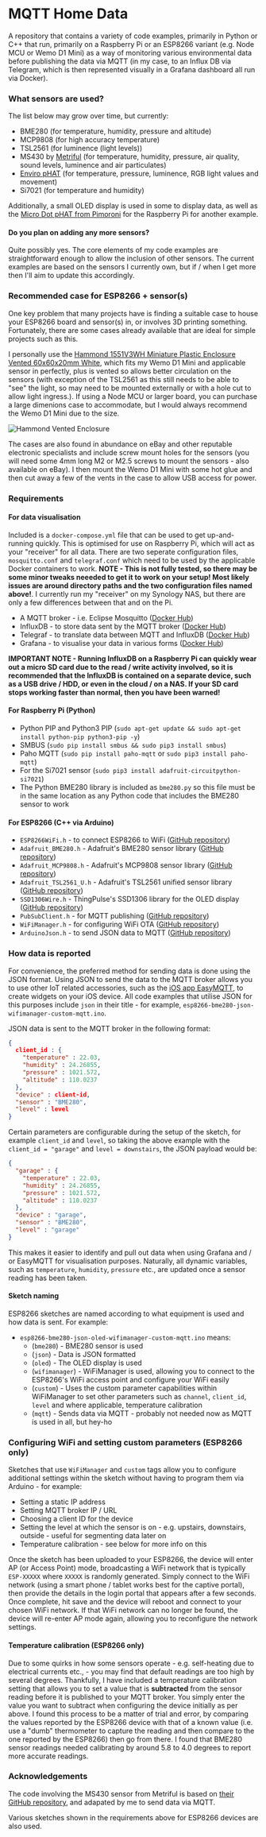 # MQTT Home Data #

A repository that contains a variety of code examples, primarily in Python or C++ that run, primarily on a Raspberry Pi or an ESP8266 variant (e.g. Node MCU or Wemo D1 Mini) as a way of monitoring various environmental data before publishing the data via MQTT (in my case, to an Influx DB via Telegram, which is then represented visually in a Grafana dashboard all run via Docker).

### What sensors are used? ###

The list below may grow over time, but currently:

* BME280 (for temperature, humidity, pressure and altitude)
* MCP9808 (for high accuracy temperature)
* TSL2561 (for luminence (light levels))
* MS430 by [Metriful](https://www.metriful.com/) (for temperature, humidity, pressure, air quality, sound levels, luminence and air particulates)
* [Enviro pHAT](https://shop.pimoroni.com/products/enviro-phat) (for temperature, pressure, luminence, RGB light values and movement)
* Si7021 (for temperature and humidity)

Additionally, a small OLED display is used in some to display data, as well as the [Micro Dot pHAT from Pimoroni](https://shop.pimoroni.com/products/microdot-phat) for the Raspberry Pi for another example.

#### Do you plan on adding any more sensors? ####

Quite possibly yes. The core elements of my code examples are straightforward enough to allow the inclusion of other sensors. The current examples are based on the sensors I currently own, but if / when I get more then I'll aim to update this accordingly.

### Recommended case for ESP8266 + sensor(s) ###

One key problem that many projects have is finding a suitable case to house your ESP8266 board and sensor(s) in, or involves 3D printing something. Fortunately, there are some cases already available that are ideal for simple projects such as this. 

I personally use the [Hammond 1551V3WH Miniature Plastic Enclosure Vented 60x60x20mm White](https://www.hammfg.com/electronics/small-case/plastic/1551v), which fits my Wemo D1 Mini and applicable sensor in perfectly, plus is vented so allows better circulation on the sensors (with exception of the TSL2561 as this still needs to be able to "see" the light, so may need to be mounted externally or with a hole cut to allow light ingress.). If using a Node MCU or larger board, you can purchase a large dimenions case to accommodate, but I would always recommend the Wemo D1 Mini due to the size.

![Hammond Vented Enclosure](https://github.com/raspberrycoulis/mqtt-home-data/blob/master/hammond-case.png?raw=true)

The cases are also found in abundance on eBay and other reputable electronic specialists and include screw mount holes for the sensors (you will need some 4mm long M2 or M2.5 screws to mount the sensors - also available on eBay). I then mount the Wemo D1 Mini with some hot glue and then cut away a few of the vents in the case to allow USB access for power.

### Requirements ###

#### For data visualisation ####

Included is a `docker-compose.yml` file that can be used to get up-and-running quickly. This is optimised for use on Raspberry Pi, which will act as your "receiver" for all data. There are two seperate configuration files, `mosquitto.conf` and `telegraf.conf` which need to be used by the applicable Docker containers to work. **NOTE - This is not fully tested, so there may be some minor tweaks neeeded to get it to work on your setup! Most likely issues are around directory paths and the two configuration files named above!**. I currently run my "receiver" on my Synology NAS, but there are only a few differences between that and on the Pi.

* A MQTT broker - i.e. Eclipse Mosquitto ([Docker Hub](https://hub.docker.com/_/eclipse-mosquitto))
* InfluxDB - to store data sent by the MQTT broker ([Docker Hub](https://hub.docker.com/r/hypriot/rpi-influxdb))
* Telegraf - to translate data between MQTT and InfluxDB ([Docker Hub](https://hub.docker.com/_/telegraf))
* Grafana - to visualise your data in various forms ([Docker Hub](https://hub.docker.com/r/grafana/grafana))

**IMPORTANT NOTE - Running InfluxDB on a Raspberry Pi can quickly wear out a micro SD card due to the read / write activity involved, so it is recommended that the InfluxDB is contained on a separate device, such as a USB drive / HDD, or even in the cloud / on a NAS. If your SD card stops working faster than normal, then you have been warned!**

#### For Raspberry Pi (Python) ####

* Python PIP and Python3 PIP (`sudo apt-get update && sudo apt-get install python-pip python3-pip -y`)
* SMBUS (`sudo pip install smbus && sudo pip3 install smbus`)
* Paho MQTT (`sudo pip install paho-mqtt` or `sudo pip3 install paho-mqtt`)
* For the Si7021 sensor (`sudo pip3 install adafruit-circuitpython-si7021`)
* The Python BME280 library is included as `bme280.py` so this file must be in the same location as any Python code that includes the BME280 sensor to work

#### For ESP8266 (C++ via Arduino) ####

* `ESP8266WiFi.h` - to connect ESP8266 to WiFi ([GitHub repository](https://github.com/esp8266/Arduino))
* `Adafruit_BME280.h` - Adafruit's BME280 sensor library ([GitHub repository](https://github.com/adafruit/Adafruit_BME280_Library))
* `Adafruit_MCP9808.h` - Adafruit's MCP9808 sensor library ([GitHub repository](https://github.com/adafruit/Adafruit_MCP9808_Library))
* `Adafruit_TSL2561_U.h` - Adafruit's TSL2561 unified sensor library ([GitHub repository](https://github.com/adafruit/Adafruit_TSL2561))
* `SSD1306Wire.h` - ThingPulse's SSD1306 library for the OLED display ([GitHub repository](https://github.com/ThingPulse/esp8266-oled-ssd1306))
* `PubSubClient.h` - for MQTT publishing ([GitHub repository](https://github.com/knolleary/pubsubclient))
* `WiFiManager.h` - for configuring WiFi OTA ([GitHub repository](https://github.com/tzapu/WiFiManager))
* `ArduinoJson.h` - to send JSON data to MQTT ([GitHub repository](https://github.com/bblanchon/ArduinoJson))

### How data is reported ###

For convenience, the preferred method for sending data is done using the JSON format. Using JSON to send the data to the MQTT broker allows you to use other IoT related accessories, such as the [iOS app EasyMQTT](https://www.easymqtt.app/), to create widgets on your iOS device. All code examples that utilise JSON for this purposes include `json` in their title - for example, `esp8266-bme280-json-wifimanager-custom-mqtt.ino`.

JSON data is sent to the MQTT broker in the following format:

```json
{
  client_id : {
    "temperature" : 22.03,
    "humidity" : 24.26855,
    "pressure" : 1021.572,
    "altitude" : 110.0237
  },
  "device" : client-id,
  "sensor" : "BME280",
  "level" : level
}
```

Certain parameters are configurable during the setup of the sketch, for example `client_id` and `level`, so taking the above example with the `client_id = "garage"` and `level = downstairs`, the JSON payload would be:

```json
{
  "garage" : {
    "temperature" : 22.03,
    "humidity" : 24.26855,
    "pressure" : 1021.572,
    "altitude" : 110.0237
  },
  "device" : "garage",
  "sensor" : "BME280",
  "level" : "garage"
}
```

This makes it easier to identify and pull out data when using Grafana and / or EasyMQTT for visualisation purposes. Naturally, all dynamic variables, such as `temperature`, `humidity`, `pressure` etc., are updated once a sensor reading has been taken.

#### Sketch naming ####

ESP8266 sketches are named according to what equipment is used and how data is sent. For example:

* `esp8266-bme280-json-oled-wifimanager-custom-mqtt.ino` means:
  * (`bme280`) - BME280 sensor is used
  * (`json`) - Data is JSON formatted
  * (`oled`) - The OLED display is used
  * (`wifimanager`) - WiFiManager is used, allowing you to connect to the ESP8266's WiFi access point and configure your WiFi easily
  * (`custom`) - Uses the custom parameter capabilities within WiFiManager to set other parameters such as `channel`, `client_id`, `level` and where applicable, temperature calibration
  * (`mqtt`) - Sends data via MQTT - probably not needed now as MQTT is used in all, but hey-ho

### Configuring WiFi and setting custom parameters (ESP8266 only) ###

Sketches that use `WiFiManager` and `custom` tags allow you to configure additional settings within the sketch without having to program them via Arduino - for example:

* Setting a static IP address
* Setting MQTT broker IP / URL
* Choosing a client ID for the device
* Setting the level at which the sensor is on - e.g. upstairs, downstairs, outside - useful for segmenting data later on
* Temperature calibration - see below for more info on this

Once the sketch has been uploaded to your ESP8266, the device will enter AP (or Access Point) mode, broadcasting a WiFi network that is typically `ESP-XXXXX` where `XXXXX` is randomly generated. Simply connect to the WiFi network (using a smart phone / tablet works best for the captive portal), then provide the details in the login portal that appears after a few seconds. Once complete, hit save and the device will reboot and connect to your chosen WiFi network. If that WiFi network can no longer be found, the device will re-enter AP mode again, allowing you to reconfigure the network settings.

#### Temperature calibration (ESP8266 only) ####

Due to some quirks in how some sensors operate - e.g. self-heating due to electrical currents etc., - you may find that default readings are too high by several degrees. Thankfully, I have included a temperature calibration setting that allows you to set a value that is **subtracted** from the sensor reading before it is published to your MQTT broker. You simply enter the value you want to subtract when configuring the device initially as per above. I found this process to be a matter of trial and error, by comparing the values reported by the ESP8266 device with that of a known value (i.e. use a "dumb" thermometer to capture the reading and then compare to the one reported by the ESP8266) then go from there. I found that BME280 sensor readings needed calibrating by around 5.8 to 4.0 degrees to report more accurate readings.

### Acknowledgements ###

The code involving the MS430 sensor from Metriful is based on [their GitHub repository](https://github.com/metriful/sensor), and adapated by me to send data via MQTT.

Various sketches shown in the requirements above for ESP8266 devices are also used.
